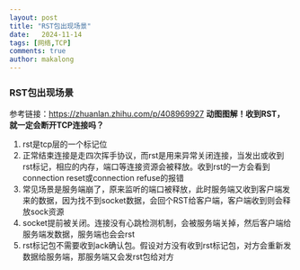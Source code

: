 ```yaml
---
layout: post
title: "RST包出现场景"
date:   2024-11-14
tags: [网络,TCP]
comments: true
author: makalong
---
```






### RST包出现场景

参考链接：https://zhuanlan.zhihu.com/p/408969927 **动图图解！收到RST，就一定会断开TCP连接吗？**

1. rst是tcp层的一个标记位
2. 正常结束连接是走四次挥手协议，而rst是用来异常关闭连接，当发出或收到rst标记，相应的内存，端口等连接资源会被释放。收到rst的一方会看到connection reset或connection refuse的报错
3. 常见场景是服务端崩了，原来监听的端口被释放，此时服务端又收到客户端发来的数据，因为找不到socket数据，会回个RST给客户端，客户端收到则会释放sock资源
4. socket提前被关闭。连接没有心跳检测机制，会被服务端关掉，然后客户端给服务端发数据，服务端也会会rst
5. rst标记包不需要收到ack确认包。假设对方没有收到rst标记包，对方会重新发数据给服务端，那服务端又会发rst包给对方

